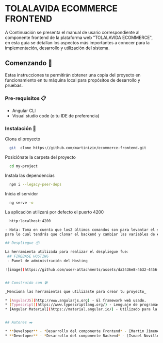 # TOLALAVIDA ECOMMERCE FRONTEND

A Continuación se presenta el manual de usario correspondiente al componente frontend de la plataforma web "TOLALAVIDA ECOMMERCE", en esta guía se detallan los aspectos más importantes a conocer para la implementación, desarrollo y utilización del sistema.

## Comenzando 🚀

Estas instrucciones te permitirán obtener una copia del proyecto en funcionamiento en tu máquina local para propósitos de desarrollo y pruebas.


### Pre-requisitos 📋

+ Angular CLI
+ Visual studio code (o tu IDE de preferencia)

### Instalación 🔧

Clona el proyecto

```bash
  git  clone https://github.com/martinizin/ecommerce-frontend.git
```

Posiciónate la carpeta del proyecto

```bash
  cd my-project
```

Instala las dependencias

```bash
  npm i --legacy-peer-deps
```
Inicia el servidor

```bash
  ng serve -o
```

La aplicación utilizará por defecto el puerto 4200

```bash
  http:localhost:4200

- Nota: Toma en cuenta que los2 últimos comandos son para levantar el sistema de manera local,
para lo cual tendrás que clonar el backend y cambiar las variables de entorno.

## Despliegue 📦

La herramienta utilizada para realizar el despliegue fue:
 ## FIREBASE HOSTING
 - Panel de administración del Hosting

![image](https://github.com/user-attachments/assets/da2436e8-4632-4456-8deb-ec5a88384002)


## Construido con 🛠️

_Menciona las herramientas que utilizaste para crear tu proyecto_

* [AngularJS](http://www.angularjs.org) - El framework web usado.
* [Typescript](https://www.typescriptlang.org/) - Lenguaje de programación mayormente utilizado.
* [Angular Material](https://material.angular.io/) - Utilizado para la estilización del proyecto.


## Autores ✒️

* **Developer** - *Desarrollo del componente Frontend* - [Martin Jimenez](https://github.com/martinizin)
* **Developer** - *Desarrollo del componente Backend* - [Ismael Novillo](https://github.com/IsmaelNovillo)


